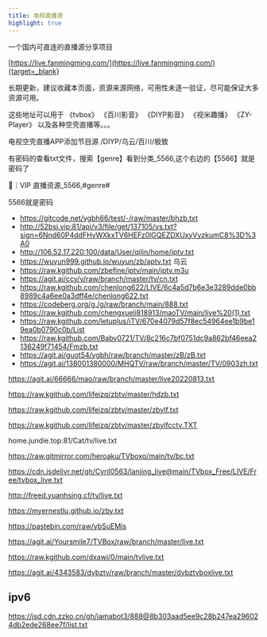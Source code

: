 ```yaml
---
title: 电视直播源
highlight: true
---
```


一个国内可直连的直播源分享项目

[https://live.fanmingming.com/](https://live.fanmingming.com/){target=_blank}

长期更新，建议收藏本页面，资源来源网络，可用性未逐一验证，尽可能保证大多资源可用。

这些地址可以用于 《tvbox》 《百川影音》 《DIYP影音》 《视米趣播》 《ZY-Player》 以及各种空壳直播等。。。

电视空壳直播APP添加节目源 /DIYP/乌云/百川/极致

有密码的查看txt文件，搜索【genre】看到分类_5566,这个右边的【5566】就是密码了

👠｜VIP 直播资源_5566,#genre#

5566就是密码

- https://gitcode.net/ygbh66/test/-/raw/master/bhzb.txt
- http://52bsj.vip:81/api/v3/file/get/137105/ys.txt?sign=6Nnd60P4ddFHvWXkxTV6HEFz0lGQEZDXUxyVyzkumC8%3D%3A0
- http://106.52.17.220:100/data/User/qilin/home/iptv.txt
- https://wuyun999.github.io/wuyun/zb/aptv.txt 乌云
- https://raw.kgithub.com/zbefine/iptv/main/iptv.m3u
- https://agit.ai/ccy/v/raw/branch/master/tv/cn.txt
- https://raw.kgithub.com/chenlong622/LIVE/6c4a5d7b6e3e3289dde0bb8989c4a6ee0a3dff4e/chenlong622.txt
- https://codeberg.org/g./g/raw/branch/main/888.txt
- https://raw.kgithub.com/chengxueli818913/maoTV/main/live%20(1).txt
- https://raw.kgithub.com/letuplus/iTV/670e4079d57f8ec54964ee1b9be19ea0b0790c0b/List
- https://raw.kgithub.com/Baby0721/TV/8c216c7bf0751dc9a862bf46eea2136249f71454/Fmzb.txt
- https://agit.ai/guot54/ygbh/raw/branch/master/zB/zB.txt
- https://agit.ai/138001380000/MHQTV/raw/branch/master/TV/0903zh.txt

https://agit.ai/66666/mao/raw/branch/master/live20220813.txt

https://raw.kgithub.com/lifeizq/zbtv/master/hdzb.txt

https://raw.kgithub.com/lifeizq/zbtv/master/zbylf.txt

https://raw.kgithub.com/lifeizq/zbtv/master/zbylfcctv.TXT

home.jundie.top:81/Cat/tv/live.txt

https://raw.gitmirror.com/heroaku/TVboxo/main/tv/bc.txt

https://cdn.jsdelivr.net/gh/Cyril0563/lanjing_live@main/TVbox_Free/LIVE/Free/tvbox_live.txt

http://freed.yuanhsing.cf/tv/live.txt

https://myernestlu.github.io/zby.txt

https://pastebin.com/raw/ybSuEMjs

https://agit.ai/Yoursmile7/TVBox/raw/branch/master/live.txt

https://raw.kgithub.com/dxawi/0/main/tvlive.txt

https://agit.ai/4343583/dybztv/raw/branch/master/dybztvboxlive.txt

## ipv6

https://jsd.cdn.zzko.cn/gh/iamabot3/888@8b303aad5ee9c28b247ea296024db2ede268ee7f/list.txt

